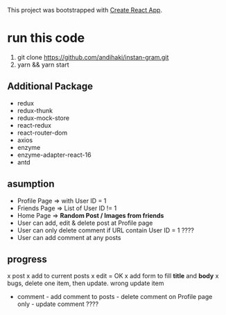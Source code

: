 This project was bootstrapped with [Create React App](https://github.com/facebook/create-react-app).

# run this code

1. git clone https://github.com/andihaki/instan-gram.git
2. yarn && yarn start

## Additional Package

- redux
- redux-thunk
- redux-mock-store
- react-redux
- react-router-dom
- axios
- enzyme
- enzyme-adapter-react-16
- antd

## asumption

- Profile Page => with User ID = 1
- Friends Page => List of User ID != 1
- Home Page => **Random Post / Images from friends**
- User can add, edit & delete post at Profile page
- User can only delete comment if URL contain User ID = 1 ????
- User can add comment at any posts

## progress

x post
x add to current posts
x edit = OK
x add form to fill **title** and **body**
x bugs, delete one item, then update. wrong update item

- comment - add comment to posts - delete comment on Profile page only - update comment ????
